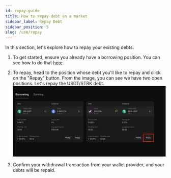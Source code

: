```yaml
---
id: repay-guide
title: How to repay debt on a market
sidebar_label: Repay Debt
sidebar_position: 5
slug: /use/repay
---
```


In this section, let's explore how to repay your existing debts.

1. To get started, ensure you already have a borrowing position. You can see how to do that [here](./borrow-guide.md).

2. To repay, head to the position whose debt you'll like to repay and click on the "Repay" button. From the image, you can see we have two open positions. Let's repay the USDT/STRK debt.
![Repay](images/repay_1.png)

3. Confirm your withdrawal transaction from your wallet provider, and your debts will be repaid.